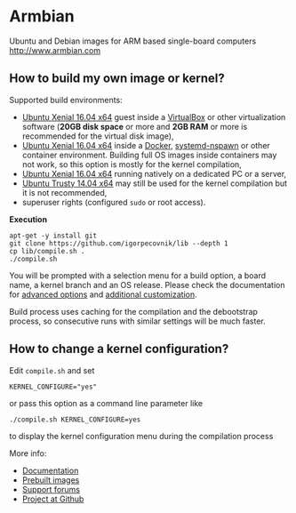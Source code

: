 # Armbian

Ubuntu and Debian images for ARM based single-board computers
http://www.armbian.com

## How to build my own image or kernel?

Supported build environments:

- [Ubuntu Xenial 16.04 x64](http://archive.ubuntu.com/ubuntu/dists/xenial-updates/main/installer-amd64/current/images/netboot/mini.iso) guest inside a [VirtualBox](https://www.virtualbox.org/wiki/Downloads) or other virtualization software (**20GB disk space** or more and **2GB RAM** or more is recommended for the virtual disk image),
- [Ubuntu Xenial 16.04 x64](http://archive.ubuntu.com/ubuntu/dists/xenial-updates/main/installer-amd64/current/images/netboot/mini.iso) inside a [Docker](https://github.com/igorpecovnik/lib/pull/255#issuecomment-205045273), [systemd-nspawn](https://www.freedesktop.org/software/systemd/man/systemd-nspawn.html) or other container environment. Building full OS images inside containers may not work, so this option is mostly for the kernel compilation,
- [Ubuntu Xenial 16.04 x64](http://archive.ubuntu.com/ubuntu/dists/xenial-updates/main/installer-amd64/current/images/netboot/mini.iso) running natively on a dedicated PC or a server,
- [Ubuntu Trusty 14.04 x64](http://archive.ubuntu.com/ubuntu/dists/trusty-updates/main/installer-amd64/current/images/netboot/mini.iso) may still be used for the kernel compilation but it is not recommended,
- superuser rights (configured `sudo` or root access).

**Execution**
	
	apt-get -y install git
	git clone https://github.com/igorpecovnik/lib --depth 1
	cp lib/compile.sh .
	./compile.sh
	
You will be prompted with a selection menu for a build option, a board name, a kernel branch and an OS release. Please check the documentation for [advanced options](https://docs.armbian.com/Developer-Guide_Build-Options/) and [additional customization](https://docs.armbian.com/Developer-Guide_User-Configurations/).

Build process uses caching for the compilation and the debootstrap process, so consecutive runs with similar settings will be much faster.

## How to change a kernel configuration?

Edit `compile.sh` and set
	
	KERNEL_CONFIGURE="yes"
	
or pass this option as a command line parameter like

    ./compile.sh KERNEL_CONFIGURE=yes

to display the kernel configuration menu during the compilation process

More info:

- [Documentation](http://www.armbian.com/using-armbian-tools/)
- [Prebuilt images](http://www.armbian.com/download/)
- [Support forums](http://forum.armbian.com/ "Armbian support forum")
- [Project at Github](https://github.com/igorpecovnik/lib)

